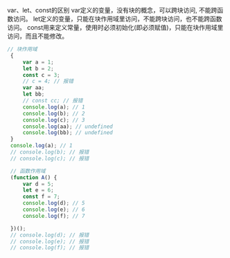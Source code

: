 var、let、const的区别
var定义的变量，没有块的概念，可以跨块访问, 不能跨函数访问。
let定义的变量，只能在块作用域里访问，不能跨块访问，也不能跨函数访问。
const用来定义常量，使用时必须初始化(即必须赋值)，只能在块作用域里访问，而且不能修改。
```typescript
// 块作用域
 {
     var a = 1;
     let b = 2;
     const c = 3;
     // c = 4; // 报错
     var aa;
     let bb;
     // const cc; // 报错
     console.log(a); // 1
     console.log(b); // 2
     console.log(c); // 3
     console.log(aa); // undefined
     console.log(bb); // undefined
 }
 console.log(a); // 1
 // console.log(b); // 报错
 // console.log(c); // 报错

 // 函数作用域
 (function A() {
     var d = 5;
     let e = 6;
     const f = 7;
     console.log(d); // 5
     console.log(e); // 6  
     console.log(f); // 7 

 })();
 // console.log(d); // 报错
 // console.log(e); // 报错
 // console.log(f); // 报错
```